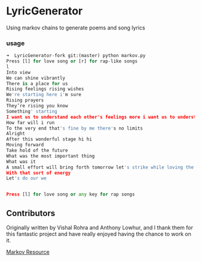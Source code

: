 # LyricGenerator
Using markov chains to generate poems and song lyrics

### usage


```python
➜  LyricGenerator-fork git:(master) python markov.py
Press [l] for love song or [r] for rap-like songs
l
Into view
We can shine vibrantly
There is a place for us
Rising feelings rising wishes
We're starting here i'm sure
Rising prayers
They’re rising you know
Something' starting
I want us to understand each other's feelings more i want us to understand each other's feelings more i want to talk with you alone more if you give a nod
How far will i run
To the very end that's fine by me there's no limits
Alright
After this wonderful stage hi hi
Moving forward
Take hold of the future
What was the most important thing
What was it
A small effort will bring forth tomorrow let's strike while loving the moment
With that sort of energy
Let's do our we


Press [l] for love song or any key for rap songs
```

## Contributors
Originally written by Vishal Rohra and Anthony Lowhur, and I thank them for this fantastic project and have really enjoyed having the chance to work on it.

[Markov Resource](http://agiliq.com/blog/2009/06/generating-pseudo-random-text-with-markov-chains-u/)

